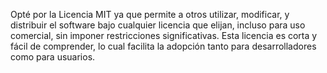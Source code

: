 Opté por la Licencia MIT ya que permite a otros utilizar, modificar, y
distribuir el software bajo cualquier licencia que elijan, incluso para
uso comercial, sin imponer restricciones significativas. Esta licencia
es corta y fácil de comprender, lo cual facilita la adopción tanto para
desarrolladores como para usuarios.
